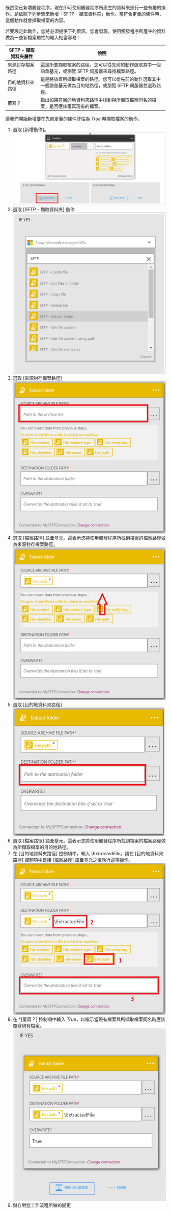 既然您已新增觸發程序，現在即可使用觸發程序所產生的資料來進行一些有趣的操作。請依照下列步驟來新增「SFTP - 擷取資料夾」動作。當符合定義的條件時，這個動作就會擷取檔案的內容。

若要設定此動作，您將必須提供下列資訊。您會發現，使用觸發程序所產生的資料做為一些新檔案屬性的輸入相當容易︰

| SFTP - 擷取資料夾屬性 | 說明 |
| --- | --- |
| 來源封存檔案路徑 |這是所要擷取檔案的路徑。您可以從先前的動作選取其中一個語彙基元，或瀏覽 SFTP 伺服器來尋找檔案路徑。 |
| 目的地資料夾路徑 |這是將放置所擷取檔案的路徑。您可以從先前的動作選取其中一個語彙基元做為目的地路徑，或瀏覽 SFTP 伺服器並選取路徑。 |
| 覆寫？ |指出如果在目的地資料夾路徑中找到與所擷取檔案同名的檔案，是否應該覆寫現有的檔案。 |

讓我們開始新增要在先前定義的條件評估為 *True* 時擷取檔案的動作。

1. 選取 [新增動作]。  
   ![SFTP 動作條件圖像 6](./media/connectors-create-api-sftp/condition-6.png)  
2. 選取 [SFTP - 擷取資料夾] 動作   
   ![SFTP 動作條件圖像 7](./media/connectors-create-api-sftp/condition-7.png)  
3. 選取 [來源封存檔案路徑]  
   ![SFTP 動作條件圖像 9](./media/connectors-create-api-sftp/condition-9.png)  
4. 選取 [檔案路徑] 語彙基元。這表示您將使用觸發程序所找到檔案的檔案路徑做為來源封存檔案路徑。  
   ![SFTP 動作條件圖像 10](./media/connectors-create-api-sftp/condition-10.png)  
5. 選取 [目的地資料夾路徑]  
   ![SFTP 動作條件圖像 11](./media/connectors-create-api-sftp/condition-11.png)  
6. 選取 [檔案路徑] 語彙基元。這表示您將使用觸發程序所找到檔案的檔案路徑做為所擷取檔案的目的地路徑。
7. 在 [目的地資料夾路徑] 控制項中，輸入 *\\ExtractedFile*。請在 [目的地資料夾路徑] 控制項中緊接 [檔案路徑] 語彙基元之後執行這項操作。  
   ![SFTP 動作條件圖像 12](./media/connectors-create-api-sftp/condition-12.png)  
8. 在 *[覆寫？] 控制項中輸入 *True*，以指示當現有檔案與所擷取檔案同名時應該覆寫現有檔案。  
   ![SFTP 動作條件圖像 13](./media/connectors-create-api-sftp/condition-13.png)  
9. 儲存對您工作流程所做的變更

<!---HONumber=AcomDC_0727_2016-->
